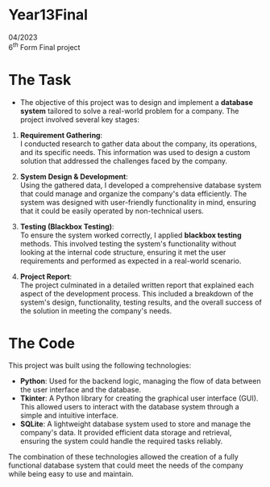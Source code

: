 # Year13Final

04/2023 <br>
$6^{th}$ Form Final project

# The Task 
- The objective of this project was to design and implement a **database system** tailored to solve a real-world problem for a company. The project involved several key stages:

1. **Requirement Gathering**:  
   I conducted research to gather data about the company, its operations, and its specific needs. This information was used to design a custom solution that addressed the challenges faced by the company.

2. **System Design & Development**:  
   Using the gathered data, I developed a comprehensive database system that could manage and organize the company's data efficiently. The system was designed with user-friendly functionality in mind, ensuring that it could be easily operated by non-technical users.

3. **Testing (Blackbox Testing)**:  
   To ensure the system worked correctly, I applied **blackbox testing** methods. This involved testing the system's functionality without looking at the internal code structure, ensuring it met the user requirements and performed as expected in a real-world scenario.

4. **Project Report**:  
   The project culminated in a detailed written report that explained each aspect of the development process. This included a breakdown of the system's design, functionality, testing results, and the overall success of the solution in meeting the company's needs.

 # The Code

This project was built using the following technologies:

- **Python**: Used for the backend logic, managing the flow of data between the user interface and the database.
- **Tkinter**: A Python library for creating the graphical user interface (GUI). This allowed users to interact with the database system through a simple and intuitive interface.
- **SQLite**: A lightweight database system used to store and manage the company's data. It provided efficient data storage and retrieval, ensuring the system could handle the required tasks reliably.

The combination of these technologies allowed the creation of a fully functional database system that could meet the needs of the company while being easy to use and maintain.
